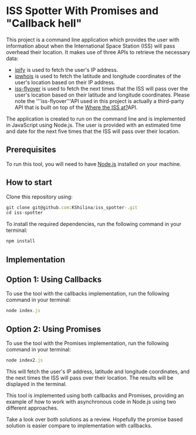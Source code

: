 # ISS Spotter With Promises and "Callback hell"
 This project is a command line application which provides the user with information about when the International Space Station (ISS) will pass overhead their location. It makes use of three APIs to retrieve the necessary data:
- [ipify](https://www.ipify.org/) is used to fetch the user's IP address.
- [ipwhois](https://ipwhois.io/) is used to fetch the latitude and longitude coordinates of the user's location based on their IP address.
- [iss-flyover](https://iss-flyover.herokuapp.com/json/?lat=YOUR_LAT_INPUT_HERE&lon=YOUR_LON_INPUT_HERE) is used to fetch the next times that the ISS will pass over the user's location based on their latitude and longitude coordinates.
Please note the '''iss-flyover'''API used in this project is actually a third-party API that is built on top of the [Where the ISS at?](https://wheretheiss.at/w/developer)API.

The application is created to run on the command line and is implemented in JavaScript using Node.js. The user is provided with an estimated time and date for the next five times that the ISS will pass over their location.

## Prerequisites
To run this tool, you will need to have [Node.js](https://nodejs.org/en/) installed on your machine.

## How to start
Clone this repository using:

```javascript
git clone git@github.com:KShilina/iss_spotter-.git
cd iss-spotter
```
To install the required dependencies, run the following command in your terminal:
```javascript
npm install
```
## Implementation

## Option 1: Using Callbacks
To use the tool with the callbacks implementation, run the following command in your terminal:
```javascript
node index.js
```
## Option 2: Using Promises
To use the tool with the Promises implementation, run the following command in your terminal:
```javascript
node index2.js
```
This will fetch the user's IP address, latitude and longitude coordinates, and the next times the ISS will pass over their location. The results will be displayed in the terminal.

This tool is implemented using both callbacks and Promises, providing an example of how to work with asynchronous code in Node.js using two different approaches.

Take a look over both solutions as a review. Hopefully the promise based solution is easier compare to implementation with callbacks.